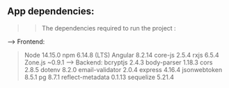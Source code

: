## App dependencies: 
>> The dependencies required to run the project :

--> Frontend:
> Node 14.15.0
> npm 6.14.8 (LTS)
> Angular 8.2.14
> core-js 2.5.4
> rxjs 6.5.4
> Zone.js ~0.9.1
--> Backend:
> bcryptjs 2.4.3
> body-parser 1.18.3
> cors 2.8.5
> dotenv 8.2.0
> email-validator 2.0.4
> express 4.16.4
> jsonwebtoken 8.5.1
> pg 8.7.1
> reflect-metadata 0.1.13
> sequelize 5.21.4